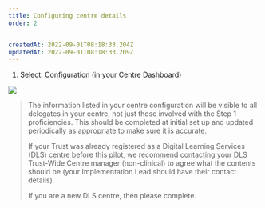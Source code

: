 ```yaml
---
title: Configuring centre details
order: 2


createdAt: 2022-09-01T08:18:33.204Z
updatedAt: 2022-09-01T08:18:33.209Z
---
```

1. Select: Configuration (in your Centre Dashboard)​

![](/img/ad-2-02-Config.jpg)

> The information listed in your centre configuration will be visible to all delegates in your centre, not just those involved with the Step 1 proficiencies. This should be completed at initial set up and updated periodically as appropriate to make sure it is accurate.​
>
> If your Trust was already registered as a Digital Learning Services (DLS) centre before this pilot, we recommend contacting your DLS Trust-Wide Centre manager (non-clinical) to agree what the contents should be (your Implementation Lead should have their contact details).​
>
> If you are a new DLS centre, then please complete.
